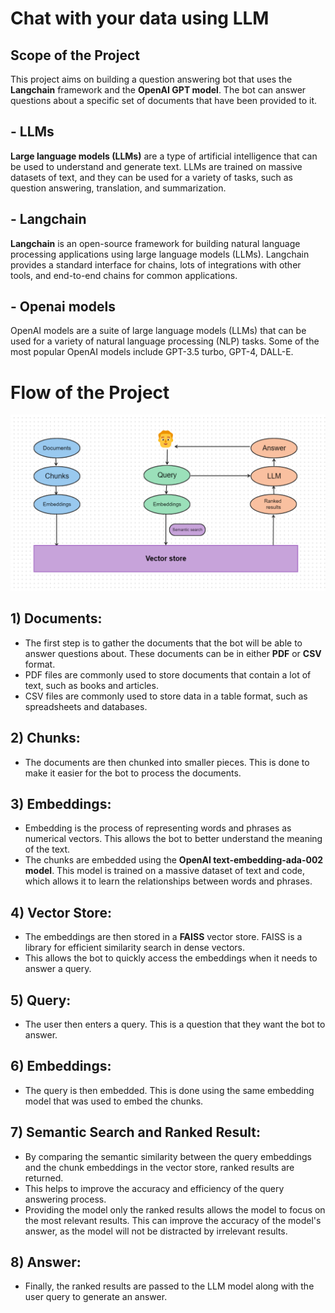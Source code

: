 # Chat with your data using LLM

## Scope of the Project
This project aims on building a question answering bot that uses the **Langchain** framework and the **OpenAI GPT model**. The bot can answer questions about a specific set of documents that have been provided to it.

## - LLMs
<b>Large language models (LLMs)</b> are a type of artificial intelligence that can be used to understand and generate text. LLMs are trained on massive datasets of text, and they can be used for a variety of tasks, such as question answering, translation, and summarization.

## - Langchain
<b>Langchain</b> is an open-source framework for building natural language processing applications using large language models (LLMs). Langchain provides a standard interface for chains, lots of integrations with other tools, and end-to-end chains for common applications.

## - Openai models
OpenAI models are a suite of large language models (LLMs) that can be used for a variety of natural language processing (NLP) tasks. Some of the most popular OpenAI models include GPT-3.5 turbo, GPT-4, DALL-E.

# Flow of the Project
!['Flow diagram of this project](flow_diagram.png)

## 1) <b>Documents:</b>
-  The first step is to gather the documents that the bot will be able to answer questions about. These documents can be in either **PDF** or **CSV** format. 
- PDF files are commonly used to store documents that contain a lot of text, such as books and articles. 
- CSV files are commonly used to store data in a table format, such as spreadsheets and databases.
## 2) <b>Chunks:</b> 
- The documents are then chunked into smaller pieces. This is done to make it easier for the bot to process the documents.
## 3) <b>Embeddings:</b> 
- Embedding is the process of representing words and phrases as numerical vectors. This allows the bot to better understand the meaning of the text. 
- The chunks are embedded using the <b>OpenAI text-embedding-ada-002 model</b>. This model is trained on a massive dataset of text and code, which allows it to learn the relationships between words and phrases.

## 4) **Vector Store:**
- The embeddings are then stored in a **FAISS** vector store. FAISS is a library for efficient similarity search in dense vectors. 
- This allows the bot to quickly access the embeddings when it needs to answer a query.

## 5) **Query:** 
- The user then enters a query. This is a question that they want the bot to answer.

## 6) **Embeddings:** 
- The query is then embedded. This is done using the same embedding model that was used to embed the chunks.

## 7) **Semantic Search and Ranked Result:**
- By comparing the semantic similarity between the query embeddings and the chunk embeddings in the vector store, ranked results are returned.
- This helps to improve the accuracy and efficiency of the query answering process.
- Providing the model only the ranked results allows the model to focus on the most relevant results. This can improve the accuracy of the model's answer, as the model will not be distracted by irrelevant results.

## 8) **Answer:**
- Finally, the ranked results are passed to the LLM model along with the user query to generate an answer.


